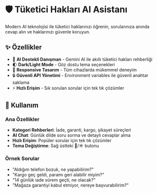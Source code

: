 # 🛡️ Tüketici Hakları AI Asistanı

Modern AI teknolojisi ile tüketici haklarınızı öğrenin, sorularınıza anında cevap alın ve haklarınızı güvenle koruyun.

## ✨ Özellikler

- 🤖 **AI Destekli Danışman** - Gemini AI ile akıllı tüketici hakları rehberliği
- 🌓 **Dark/Light Mode** - Göz dostu tema seçenekleri
- 📱 **Responsive Tasarım** - Tüm cihazlarda mükemmel deneyim
- 🔒 **Güvenli API Yönetimi** - Environment variables ile güvenli anahtar saklama
- ⚡ **Hızlı Erişim** - Sık sorulan sorular için tek tık çözümler


## 🎯 Kullanım

### Ana Özellikler
- **Kategori Rehberleri**: İade, garanti, kargo, şikayet süreçleri
- **AI Chat**: Günlük dilde soru sorma ve detaylı cevaplar alma
- **Hızlı Erişim**: Popüler sorular için tek tık çözümler
- **Tema Değiştirme**: Sağ üstteki 🌙/☀️ butonu

### Örnek Sorular
- "Aldığım telefon bozuk, ne yapabilirim?"
- "Kargo geç geldi, paramı geri alabilir miyim?"
- "14 günlük iade sürem geçti, ne olacak?"
- "Mağaza garantiyi kabul etmiyor, nereye başvurabilirim?"
